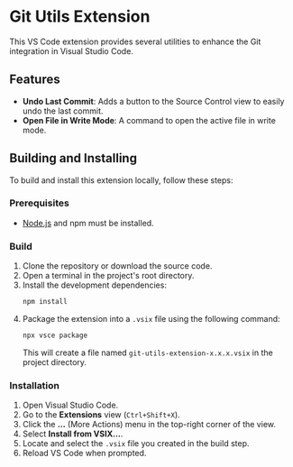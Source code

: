 # Git Utils Extension

This VS Code extension provides several utilities to enhance the Git integration in Visual Studio Code.

## Features

*   **Undo Last Commit**: Adds a button to the Source Control view to easily undo the last commit.
*   **Open File in Write Mode**: A command to open the active file in write mode.

## Building and Installing

To build and install this extension locally, follow these steps:

### Prerequisites

*   [Node.js](https://nodejs.org/) and npm must be installed.

### Build

1.  Clone the repository or download the source code.
2.  Open a terminal in the project's root directory.
3.  Install the development dependencies:
    ```bash
    npm install
    ```
4.  Package the extension into a `.vsix` file using the following command:
    ```bash
    npx vsce package
    ```
    This will create a file named `git-utils-extension-x.x.x.vsix` in the project directory.

### Installation

1.  Open Visual Studio Code.
2.  Go to the **Extensions** view (`Ctrl+Shift+X`).
3.  Click the **...** (More Actions) menu in the top-right corner of the view.
4.  Select **Install from VSIX...**.
5.  Locate and select the `.vsix` file you created in the build step.
6.  Reload VS Code when prompted.
